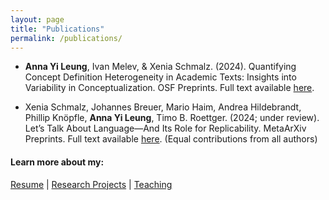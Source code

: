 ```yaml
---
layout: page
title: "Publications"
permalink: /publications/
---
```


- **Anna Yi Leung**, Ivan Melev, & Xenia Schmalz. (2024). Quantifying Concept Definition Heterogeneity in Academic Texts: Insights into Variability in Conceptualization. OSF Preprints. Full text available [here](https://doi.org/10.31219/osf.io/gu7b5).

- Xenia Schmalz, Johannes Breuer, Mario Haim, Andrea Hildebrandt, Phillip Knöpfle, **Anna Yi Leung**, Timo B. Roettger. (2024; under review). Let’s Talk About Language—And Its Role for Replicability. MetaArXiv Preprints. Full text available [here](https://osf.io/preprints/metaarxiv/w2gb9). (Equal contributions from all authors)

#### Learn more about my:
[Resume](https://msleungyi.github.io/mywebsite/resume/) |
[Research Projects](https://msleungyi.github.io/mywebsite/projects/) |
[Teaching](https://msleungyi.github.io/mywebsite/teaching/)
